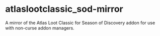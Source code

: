 # atlaslootclassic_sod-mirror
A mirror of the Atlas Loot Classic for Season of Discovery addon for use with non-curse addon managers. 
